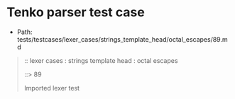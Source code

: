 # Tenko parser test case

- Path: tests/testcases/lexer_cases/strings_template_head/octal_escapes/89.md

> :: lexer cases : strings template head : octal escapes
>
> ::> 89
>
> Imported lexer test
>
> <template head> FourToSeven OctalDigit eol/eof

## FAIL

## Input

`````js
`\62
`````

## Output

_Note: the whole output block is auto-generated. Manual changes will be overwritten!_

Below follow outputs in four parsing modes: sloppy mode, strict mode script goal, module goal, web compat mode (always sloppy).

Note that the output parts are auto-generated by the test runner to reflect actual result.

### Sloppy mode

Parsed with script goal and as if the code did not start with strict mode header.

`````
throws: Lexer error!
    Illegal legacy octal escape in template, where octal escapes are never allowed

start@1:0, error@1:0
╔══╦════════════════
 1 ║ `\62
   ║ ^^^^------- error
╚══╩════════════════

`````

### Strict mode

Parsed with script goal but as if it was starting with `"use strict"` at the top.

_Output same as sloppy mode._

### Module goal

Parsed with the module goal.

_Output same as sloppy mode._

### Web compat mode

Parsed in sloppy script mode but with the web compat flag enabled.

_Output same as sloppy mode._

